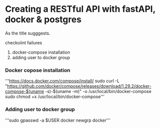 # Creating a RESTful API with fastAPI, docker & postgres

As the title sugggests.

checkoiint failures

1. docker-compose installation
2. adding user to docker group

### Docker copose installation
'''https://docs.docker.com/compose/install/
sudo curl -L "https://github.com/docker/compose/releases/download/1.29.2/docker-compose-$(uname -s)-$(uname -m)" -o /usr/local/bin/docker-compose
sudo chmod +x /usr/local/bin/docker-compose'''


### Adding user to docker group
'''sudo gpasswd -a $USER docker
newgrp docker'''
